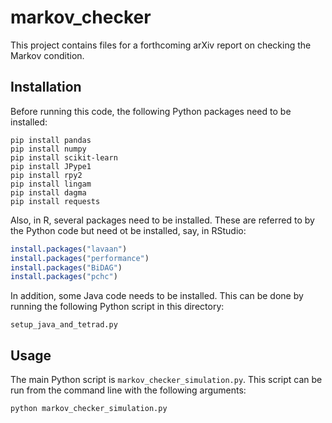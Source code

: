 # markov_checker

This project contains files for a forthcoming arXiv report on checking the Markov condition.

## Installation

Before running this code, the following Python packages need to be installed:

```angular2html
pip install pandas
pip install numpy
pip install scikit-learn
pip install JPype1
pip install rpy2
pip install lingam
pip install dagma
pip install requests
```

Also, in R, several packages need to be installed. These are referred to by the Python code but need ot be installed, say, in RStudio:

```R
install.packages("lavaan")
install.packages("performance")
install.packages("BiDAG")
install.packages("pchc")
```

In addition, some Java code needs to be installed. This can be done by running the following Python script in this directory:

```
setup_java_and_tetrad.py
```

## Usage

The main Python script is `markov_checker_simulation.py`. This script can be run from the command line with the following arguments:

```angular2html
python markov_checker_simulation.py
```
